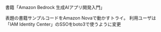 書籍「Amazon Bedrock 生成AIアプリ開発入門」

表題の書籍サンプルコードをAmazon Novaで動かすトライ。
利用ユーザは「IAM Identity Center」のSSOをboto3で使うように変更
